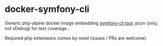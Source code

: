 # docker-symfony-cli

Generic php-alpine docker image embedding [symfony-cli tool](https://symfony.com/download), pcov (only, not xDebug) for test coverage...

Required php extensions comes by need (issues / PRs are welcome).
